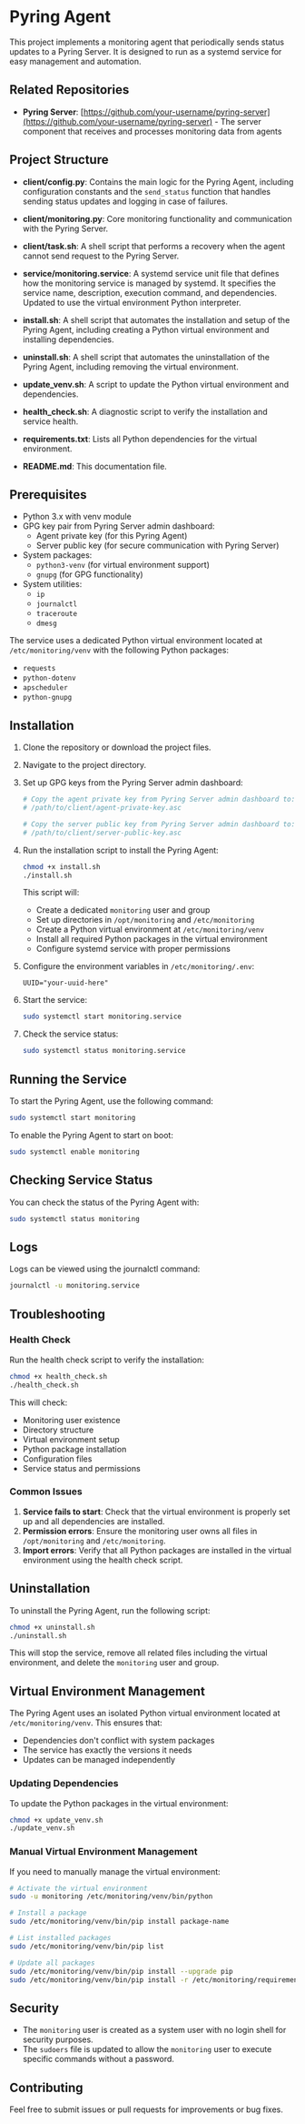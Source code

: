 # Pyring Agent

This project implements a monitoring agent that periodically sends status updates to a Pyring Server. It is designed to run as a systemd service for easy management and automation.

## Related Repositories

- **Pyring Server**: [https://github.com/your-username/pyring-server](https://github.com/your-username/pyring-server) - The server component that receives and processes monitoring data from agents

## Project Structure

- **client/config.py**: Contains the main logic for the Pyring Agent, including configuration constants and the `send_status` function that handles sending status updates and logging in case of failures.
  
- **client/monitoring.py**: Core monitoring functionality and communication with the Pyring Server.

- **client/task.sh**: A shell script that performs a recovery when the agent cannot send request to the Pyring Server.

- **service/monitoring.service**: A systemd service unit file that defines how the monitoring service is managed by systemd. It specifies the service name, description, execution command, and dependencies. Updated to use the virtual environment Python interpreter.

- **install.sh**: A shell script that automates the installation and setup of the Pyring Agent, including creating a Python virtual environment and installing dependencies.

- **uninstall.sh**: A shell script that automates the uninstallation of the Pyring Agent, including removing the virtual environment.

- **update_venv.sh**: A script to update the Python virtual environment and dependencies.

- **health_check.sh**: A diagnostic script to verify the installation and service health.

- **requirements.txt**: Lists all Python dependencies for the virtual environment.

- **README.md**: This documentation file.

## Prerequisites

- Python 3.x with venv module
- GPG key pair from Pyring Server admin dashboard:
  - Agent private key (for this Pyring Agent)
  - Server public key (for secure communication with Pyring Server)
- System packages:
  - `python3-venv` (for virtual environment support)
  - `gnupg` (for GPG functionality)
- System utilities:
  - `ip`
  - `journalctl`
  - `traceroute`
  - `dmesg`

The service uses a dedicated Python virtual environment located at `/etc/monitoring/venv` with the following Python packages:
- `requests`
- `python-dotenv`
- `apscheduler`
- `python-gnupg`

## Installation

1. Clone the repository or download the project files.
2. Navigate to the project directory.
3. Set up GPG keys from the Pyring Server admin dashboard:

   ```bash
   # Copy the agent private key from Pyring Server admin dashboard to:
   # /path/to/client/agent-private-key.asc
   
   # Copy the server public key from Pyring Server admin dashboard to:
   # /path/to/client/server-public-key.asc
   ```

4. Run the installation script to install the Pyring Agent:

   ```bash
   chmod +x install.sh
   ./install.sh
   ```

   This script will:
   - Create a dedicated `monitoring` user and group
   - Set up directories in `/opt/monitoring` and `/etc/monitoring`
   - Create a Python virtual environment at `/etc/monitoring/venv`
   - Install all required Python packages in the virtual environment
   - Configure systemd service with proper permissions

5. Configure the environment variables in `/etc/monitoring/.env`:

   ```env
   UUID="your-uuid-here"
   ```

6. Start the service:

   ```bash
   sudo systemctl start monitoring.service
   ```

7. Check the service status:

   ```bash
   sudo systemctl status monitoring.service
   ```

## Running the Service

To start the Pyring Agent, use the following command:

```bash
sudo systemctl start monitoring
```

To enable the Pyring Agent to start on boot:

```bash
sudo systemctl enable monitoring
```

## Checking Service Status

You can check the status of the Pyring Agent with:

```bash
sudo systemctl status monitoring
```

## Logs

Logs can be viewed using the journalctl command:

```bash
journalctl -u monitoring.service
```

## Troubleshooting

### Health Check

Run the health check script to verify the installation:

```bash
chmod +x health_check.sh
./health_check.sh
```

This will check:
- Monitoring user existence
- Directory structure
- Virtual environment setup
- Python package installation
- Configuration files
- Service status and permissions

### Common Issues

1. **Service fails to start**: Check that the virtual environment is properly set up and all dependencies are installed.
2. **Permission errors**: Ensure the monitoring user owns all files in `/opt/monitoring` and `/etc/monitoring`.
3. **Import errors**: Verify that all Python packages are installed in the virtual environment using the health check script.

## Uninstallation

To uninstall the Pyring Agent, run the following script:

```bash
chmod +x uninstall.sh
./uninstall.sh
```

This will stop the service, remove all related files including the virtual environment, and delete the `monitoring` user and group.

## Virtual Environment Management

The Pyring Agent uses an isolated Python virtual environment located at `/etc/monitoring/venv`. This ensures that:
- Dependencies don't conflict with system packages
- The service has exactly the versions it needs
- Updates can be managed independently

### Updating Dependencies

To update the Python packages in the virtual environment:

```bash
chmod +x update_venv.sh
./update_venv.sh
```

### Manual Virtual Environment Management

If you need to manually manage the virtual environment:

```bash
# Activate the virtual environment
sudo -u monitoring /etc/monitoring/venv/bin/python

# Install a package
sudo /etc/monitoring/venv/bin/pip install package-name

# List installed packages
sudo /etc/monitoring/venv/bin/pip list

# Update all packages
sudo /etc/monitoring/venv/bin/pip install --upgrade pip
sudo /etc/monitoring/venv/bin/pip install -r /etc/monitoring/requirements.txt --upgrade
```

## Security

- The `monitoring` user is created as a system user with no login shell for security purposes.
- The `sudoers` file is updated to allow the `monitoring` user to execute specific commands without a password.

## Contributing

Feel free to submit issues or pull requests for improvements or bug fixes.
